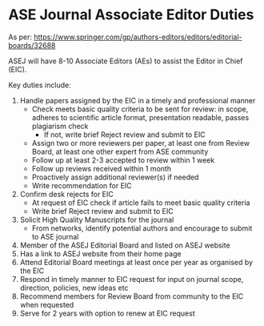 # ASE Journal Associate Editor Duties

As per: https://www.springer.com/gp/authors-editors/editors/editorial-boards/32688

ASEJ will have 8-10 Associate Editors (AEs) to assist the Editor in Chief (EIC).

Key duties include:

1. Handle papers assigned by the EIC in a timely and professional manner
   - Check meets basic quality criteria to be sent for review: in scope, adheres to scientific article format, presentation readable, passes plagiarism check
     - If not, write brief Reject review and submit to EIC
   - Assign two or more reviewers per paper, at least one from Review Board, at least one other expert from ASE community
   - Follow up at least 2-3 accepted to review within 1 week
   - Follow up reviews received within 1 month
   - Proactively assign additional reviewer(s) if needed
   - Write recommendation for EIC
2. Confirm desk rejects for EIC
   - At request of EIC check if article fails to meet basic quality criteria
   - Write brief Reject review and submit to EIC
3. Solicit High Quality Manuscripts for the journal
   - From networks, identify potential authors and encourage to submit to ASE journal
4. Member of the ASEJ Editorial Board and listed on ASEJ website
5. Has a link to ASEJ website from their home page
6.  Attend Editorial Board meetings at least once per year as organised by the EIC
7. Respond in timely manner to EIC request for input on journal scope, direction, policies, new ideas etc
8. Recommend members for Review Board from community to the EIC when requested
9. Serve for 2 years with option to renew at EIC request


